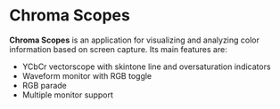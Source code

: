 # Chroma Scopes

**Chroma Scopes** is an application for visualizing and analyzing color information based on screen capture. Its main features are:

- YCbCr vectorscope with skintone line and oversaturation indicators
- Waveform monitor with RGB toggle
- RGB parade
- Multiple monitor support
